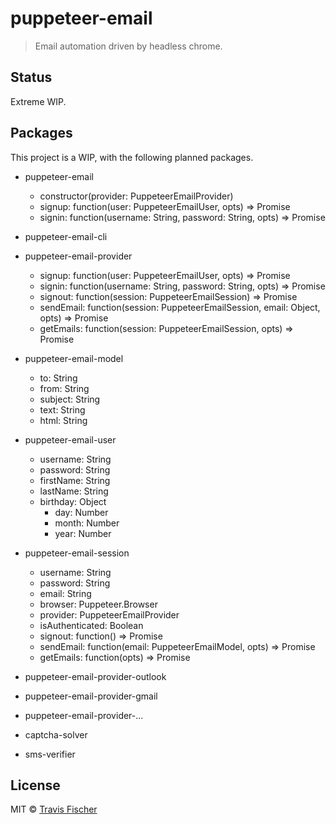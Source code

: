# puppeteer-email

> Email automation driven by headless chrome.


## Status

Extreme WIP.


## Packages

This project is a WIP, with the following planned packages.

- puppeteer-email
  - constructor(provider: PuppeteerEmailProvider)
  - signup: function(user: PuppeteerEmailUser, opts) => Promise<PuppeteerEmailSession>
  - signin: function(username: String, password: String, opts) => Promise<PuppeteerEmailSession>

- puppeteer-email-cli

- puppeteer-email-provider
  - signup: function(user: PuppeteerEmailUser, opts) => Promise<PuppeteerEmailSession>
  - signin: function(username: String, password: String, opts) => Promise<PuppeteerEmailSession>
  - signout: function(session: PuppeteerEmailSession) => Promise
  - sendEmail: function(session: PuppeteerEmailSession, email: Object, opts) => Promise
  - getEmails: function(session: PuppeteerEmailSession, opts) => Promise<PuppeteerEmailModel>

- puppeteer-email-model
  - to: String
  - from: String
  - subject: String
  - text: String
  - html: String

- puppeteer-email-user
  - username: String
  - password: String
  - firstName: String
  - lastName: String
  - birthday: Object
    - day: Number
    - month: Number
    - year: Number

- puppeteer-email-session
  - username: String
  - password: String
  - email: String
  - browser: Puppeteer.Browser
  - provider: PuppeteerEmailProvider
  - isAuthenticated: Boolean
  - signout: function() => Promise
  - sendEmail: function(email: PuppeteerEmailModel, opts) => Promise
  - getEmails: function(opts) => Promise

- puppeteer-email-provider-outlook
- puppeteer-email-provider-gmail
- puppeteer-email-provider-...

- captcha-solver
- sms-verifier


## License

MIT © [Travis Fischer](https://github.com/transitive-bullshit)
